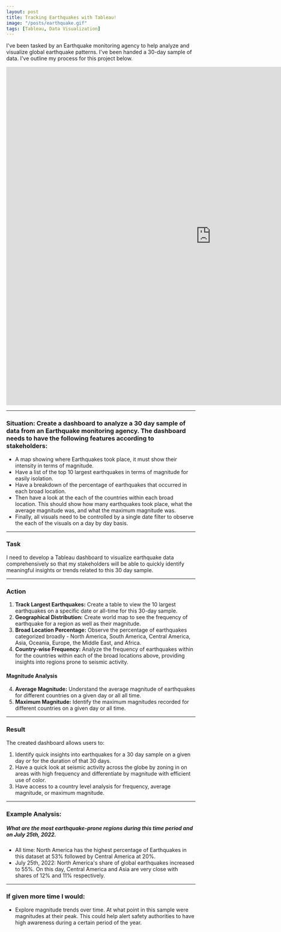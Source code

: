```yaml
---
layout: post
title: Tracking Earthquakes with Tableau!
image: "/posts/earthquake.gif"
tags: [Tableau, Data Visualization]
---
```


I've been tasked by an Earthquake monitoring agency to help analyze and visualize global earthquake patterns. I've been handed a 30-day sample of data. 
I've outline my process for this project below.

<iframe seamless frameborder="0" src="https://public.tableau.com/shared/DG9KRJX5S?:embed=yes&:display_count=yes&:showVizHome=no" width = '1090' height = '900'></iframe>

--- 

### Situation: Create a dashboard to analyze a 30 day sample of data from an Earthquake monitoring agency. The dashboard needs to have the following features according to stakeholders:

* A map showing where Earthquakes took place, it must show their intensity in terms of magnitude. 
* Have a list of the top 10 largest earthquakes in terms of magnitude for easily isolation.
* Have a breakdown of the percentage of earthquakes that occurred in each broad location.
* Then have a look at the each of the countries within each broad location. This should show how many earthquakes took place, what the average magnitude was, and what the maximum magnitude was. 
* Finally, all visuals need to be controlled by a single date filter to observe the each of the visuals on a day by day basis. 

---

### Task
I need to develop a Tableau dashboard to visualize earthquake data comprehensively so that my stakeholders will be able to quickly identify meaningful insights or trends related to this 30 day sample.

---
### Action

1. **Track Largest Earthquakes:** Create a table to view the 10 largest earthquakes on a specific date or all-time for this 30-day sample.
2. **Geographical Distribution:** Create world map to see the frequency of earthquake for a region as well as their magnitude.
3. **Broad Location Percentage:** Observe the percentage of earthquakes categorized broadly - North America, South America, Central America, Asia, Oceania, Europe, the Middle East, and Africa.
4. **Country-wise Frequency:** Analyze the frequency of earthquakes within for the countries within each of the broad locations above, providing insights into regions prone to seismic activity.

#### Magnitude Analysis
4. **Average Magnitude:** Understand the average magnitude of earthquakes for different countries on a given day or all all time. 
5. **Maximum Magnitude:** Identify the maximum magnitudes recorded for different countries on a given day or all time.

---
### Result
The created dashboard allows users to:
1. Identify quick insights into earthquakes for a 30 day sample on a given day or for the duration of that 30 days.
2. Have a quick look at seismic activity across the globe by zoning in on areas with high frequency and differentiate by magnitude with efficient use of color.
3. Have access to a country level analysis for frequency, average magnitude, or maximum magnitude. 

---

### Example Analysis:

##### What are the most earthquake-prone regions during this time period and on July 25th, 2022. 
* All time: North America has the highest percentage of Earthquakes in this dataset at 53% followed by Central America at 20%. 
* July 25th, 2022: North America's share of global earthquakes increased to 55%. On this day, Central America and Asia are very close with shares of 12% and 11% respectively. 

--- 

### If given more time I would:
* Explore magnitude trends over time. At what point in this sample were magnitudes at their peak. This could help alert safety authorities to have high awareness during a certain period of the year. 
